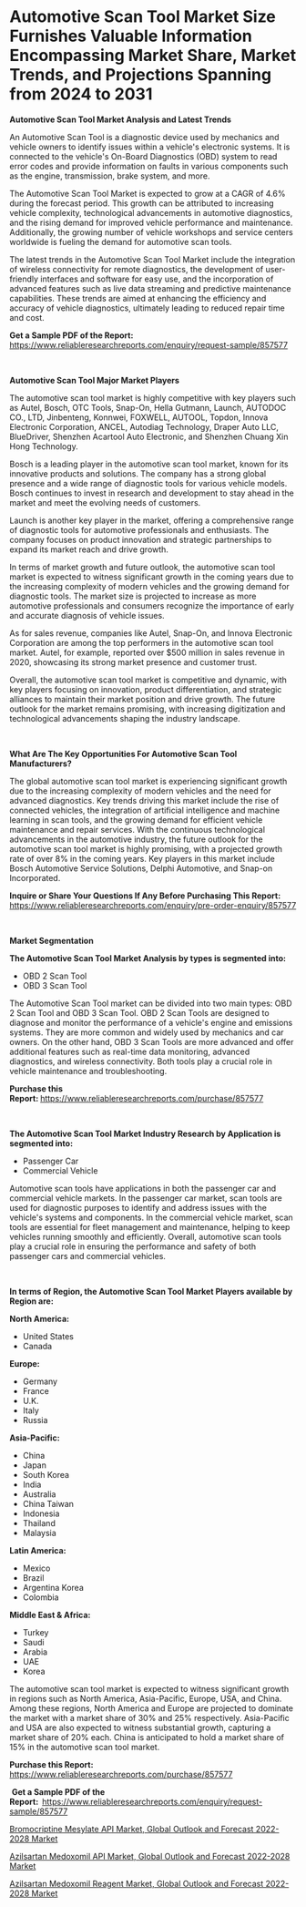 <p><h1>Automotive Scan Tool Market Size Furnishes Valuable Information Encompassing Market Share, Market Trends, and Projections Spanning from 2024 to 2031</h1></p><p><strong>Automotive Scan Tool Market Analysis and Latest Trends</strong></p>
<p><p>An Automotive Scan Tool is a diagnostic device used by mechanics and vehicle owners to identify issues within a vehicle's electronic systems. It is connected to the vehicle's On-Board Diagnostics (OBD) system to read error codes and provide information on faults in various components such as the engine, transmission, brake system, and more.</p><p>The Automotive Scan Tool Market is expected to grow at a CAGR of 4.6% during the forecast period. This growth can be attributed to increasing vehicle complexity, technological advancements in automotive diagnostics, and the rising demand for improved vehicle performance and maintenance. Additionally, the growing number of vehicle workshops and service centers worldwide is fueling the demand for automotive scan tools.</p><p>The latest trends in the Automotive Scan Tool Market include the integration of wireless connectivity for remote diagnostics, the development of user-friendly interfaces and software for easy use, and the incorporation of advanced features such as live data streaming and predictive maintenance capabilities. These trends are aimed at enhancing the efficiency and accuracy of vehicle diagnostics, ultimately leading to reduced repair time and cost.</p></p>
<p><strong>Get a Sample PDF of the Report:&nbsp;</strong> <a href="https://www.reliableresearchreports.com/enquiry/request-sample/857577">https://www.reliableresearchreports.com/enquiry/request-sample/857577</a></p>
<p>&nbsp;</p>
<p><strong>Automotive Scan Tool Major Market Players</strong></p>
<p><p>The automotive scan tool market is highly competitive with key players such as Autel, Bosch, OTC Tools, Snap-On, Hella Gutmann, Launch, AUTODOC CO., LTD, Jinbenteng, Konnwei, FOXWELL, AUTOOL, Topdon, Innova Electronic Corporation, ANCEL, Autodiag Technology, Draper Auto LLC, BlueDriver, Shenzhen Acartool Auto Electronic, and Shenzhen Chuang Xin Hong Technology.</p><p>Bosch is a leading player in the automotive scan tool market, known for its innovative products and solutions. The company has a strong global presence and a wide range of diagnostic tools for various vehicle models. Bosch continues to invest in research and development to stay ahead in the market and meet the evolving needs of customers.</p><p>Launch is another key player in the market, offering a comprehensive range of diagnostic tools for automotive professionals and enthusiasts. The company focuses on product innovation and strategic partnerships to expand its market reach and drive growth.</p><p>In terms of market growth and future outlook, the automotive scan tool market is expected to witness significant growth in the coming years due to the increasing complexity of modern vehicles and the growing demand for diagnostic tools. The market size is projected to increase as more automotive professionals and consumers recognize the importance of early and accurate diagnosis of vehicle issues.</p><p>As for sales revenue, companies like Autel, Snap-On, and Innova Electronic Corporation are among the top performers in the automotive scan tool market. Autel, for example, reported over $500 million in sales revenue in 2020, showcasing its strong market presence and customer trust.</p><p>Overall, the automotive scan tool market is competitive and dynamic, with key players focusing on innovation, product differentiation, and strategic alliances to maintain their market position and drive growth. The future outlook for the market remains promising, with increasing digitization and technological advancements shaping the industry landscape.</p></p>
<p>&nbsp;</p>
<p><strong>What Are The Key Opportunities For Automotive Scan Tool Manufacturers?</strong></p>
<p><p>The global automotive scan tool market is experiencing significant growth due to the increasing complexity of modern vehicles and the need for advanced diagnostics. Key trends driving this market include the rise of connected vehicles, the integration of artificial intelligence and machine learning in scan tools, and the growing demand for efficient vehicle maintenance and repair services. With the continuous technological advancements in the automotive industry, the future outlook for the automotive scan tool market is highly promising, with a projected growth rate of over 8% in the coming years. Key players in this market include Bosch Automotive Service Solutions, Delphi Automotive, and Snap-on Incorporated.</p></p>
<p><strong>Inquire or Share Your Questions If Any Before Purchasing This Report:</strong> <a href="https://www.reliableresearchreports.com/enquiry/pre-order-enquiry/857577">https://www.reliableresearchreports.com/enquiry/pre-order-enquiry/857577</a></p>
<p>&nbsp;</p>
<p><strong>Market Segmentation</strong></p>
<p><strong>The Automotive Scan Tool Market Analysis by types is segmented into:</strong></p>
<p><ul><li>OBD 2 Scan Tool</li><li>OBD 3 Scan Tool</li></ul></p>
<p><p>The Automotive Scan Tool market can be divided into two main types: OBD 2 Scan Tool and OBD 3 Scan Tool. OBD 2 Scan Tools are designed to diagnose and monitor the performance of a vehicle's engine and emissions systems. They are more common and widely used by mechanics and car owners. On the other hand, OBD 3 Scan Tools are more advanced and offer additional features such as real-time data monitoring, advanced diagnostics, and wireless connectivity. Both tools play a crucial role in vehicle maintenance and troubleshooting.</p></p>
<p><strong>Purchase this Report:&nbsp;</strong><a href="https://www.reliableresearchreports.com/purchase/857577">https://www.reliableresearchreports.com/purchase/857577</a></p>
<p>&nbsp;</p>
<p><strong>The Automotive Scan Tool Market Industry Research by Application is segmented into:</strong></p>
<p><ul><li>Passenger Car</li><li>Commercial Vehicle</li></ul></p>
<p><p>Automotive scan tools have applications in both the passenger car and commercial vehicle markets. In the passenger car market, scan tools are used for diagnostic purposes to identify and address issues with the vehicle's systems and components. In the commercial vehicle market, scan tools are essential for fleet management and maintenance, helping to keep vehicles running smoothly and efficiently. Overall, automotive scan tools play a crucial role in ensuring the performance and safety of both passenger cars and commercial vehicles.</p></p>
<p>&nbsp;</p>
<p><strong>In terms of Region, the Automotive Scan Tool Market Players available by Region are:</strong></p>
<p>
    <p> <strong> North America: </strong>
        <ul>
            <li>United States</li>
            <li>Canada</li>
        </ul>
        </p> 
    <p> <strong> Europe: </strong>
        <ul>
            <li>Germany</li>
            <li>France</li>
            <li>U.K.</li>
            <li>Italy</li>
            <li>Russia</li>
        </ul>
        </p> 
    <p> <strong> Asia-Pacific: </strong>
        <ul>
            <li>China</li>
            <li>Japan</li>
            <li>South Korea</li>
            <li>India</li>
            <li>Australia</li>
            <li>China Taiwan</li>
            <li>Indonesia</li>
            <li>Thailand</li>
            <li>Malaysia</li>
        </ul>
        </p> 
    <p> <strong> Latin America: </strong>
        <ul>
            <li>Mexico</li>
            <li>Brazil</li>
            <li>Argentina Korea</li>
            <li>Colombia</li>
        </ul>
        </p> 
    <p> <strong> Middle East & Africa: </strong>
        <ul>
            <li>Turkey</li>
            <li>Saudi</li>
            <li>Arabia</li>
            <li>UAE</li>
            <li>Korea</li>
        </ul>
    </p>
    </p>
<p><p>The automotive scan tool market is expected to witness significant growth in regions such as North America, Asia-Pacific, Europe, USA, and China. Among these regions, North America and Europe are projected to dominate the market with a market share of 30% and 25% respectively. Asia-Pacific and USA are also expected to witness substantial growth, capturing a market share of 20% each. China is anticipated to hold a market share of 15% in the automotive scan tool market.</p></p>
<p><strong>Purchase this Report: </strong><a href="https://www.reliableresearchreports.com/purchase/857577">https://www.reliableresearchreports.com/purchase/857577</a></p>
<p>&nbsp;<strong>Get a Sample PDF of the Report:&nbsp;&nbsp;</strong><a href="https://www.reliableresearchreports.com/enquiry/request-sample/857577">https://www.reliableresearchreports.com/enquiry/request-sample/857577</a></p>
<p><strong></strong></p>
<p><p><a href="https://view.publitas.com/reportprime-1/bromocriptine-mesylate-api-market-global-outlook-and-forecast-2022-2028-market-research-report-provides-thorough-industry-overview-which-offers-an-in-depth-analysis-of-product-trends-and-new-market-divisions/">Bromocriptine Mesylate API Market, Global Outlook and Forecast 2022-2028 Market</a></p><p><a href="https://view.publitas.com/reportprime-1/azilsartan-medoxomil-api-market-global-outlook-and-forecast-2022-2028-market-size-and-examines-its-market-scope-with-a-primary-focus-on-growth-opportunities-and-forecasted-trends-spanning-from-2023-to-2030/">Azilsartan Medoxomil API Market, Global Outlook and Forecast 2022-2028 Market</a></p><p><a href="https://view.publitas.com/reportprime-1/azilsartan-medoxomil-reagent-market-global-outlook-and-forecast-2022-2028-market-size-and-examines-its-market-scope-with-a-primary-focus-on-growth-opportunities-and-forecasted-trends-spanning-from-2023-to-2030/">Azilsartan Medoxomil Reagent Market, Global Outlook and Forecast 2022-2028 Market</a></p></p>
